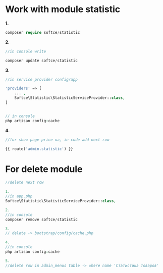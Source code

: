 # Work with module statistic

**1.**
```php
composer require softce/statistic
```


**2.**
```php
//in console write

composer update softce/statistic
```


**3.**
```php
//in service provider config/app

'providers' => [
    ... ,
    Softce\Statistic\StatisticServiceProvider::class,
]


// in console 
php artisan config:cache
```


**4.**
```php
//for show page price ua, in code add next row

{{ route('admin.statistic') }}

```

# For delete module

```php
//delete next row

1.
//in app.php
Softce\Statistic\StatisticServiceProvider::class,

2.
//in console
composer remove softce/statistic

3.
// delete -> bootstrap/config/cache.php

4.
//in console
php artisan config:cache

5.
//delete row in admin_menus table -> where name 'Статистика товаров'
```

